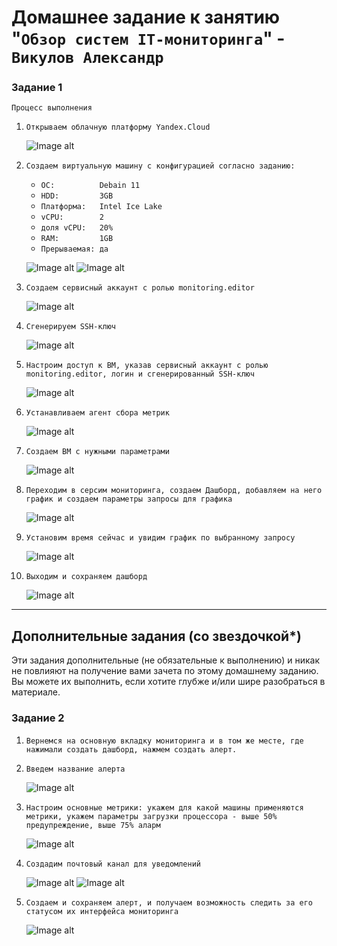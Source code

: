# Домашнее задание к занятию "`Обзор систем IT-мониторинга`" - `Викулов Александр`

### Задание 1

`Процесс выполнения`

1. `Открываем облачную платформу Yandex.Cloud`

    ![Image alt](https://github.com/AleksandrVikulov/08-01-monitoring-systems/raw/main/task_img/01.png)

2. `Создаем виртуальную машину с конфигурацией согласно заданию:`
    * `ОС:          Debain 11`
    * `HDD:         3GB`
    * `Платформа:   Intel Ice Lake`
    * `vCPU:        2`
    * `доля vCPU:   20%`
    * `RAM:         1GB`
    * `Прерываемая: да`

    ![Image alt](https://github.com/AleksandrVikulov/08-01-monitoring-systems/raw/main/task_img/02-1.png)
    ![Image alt](https://github.com/AleksandrVikulov/08-01-monitoring-systems/raw/main/task_img/02-2.png)

3. `Создаем сервисный аккаунт с ролью monitoring.editor`

    ![Image alt](https://github.com/AleksandrVikulov/08-01-monitoring-systems/raw/main/task_img/03.png)

4. `Сгенерируем SSH-ключ`

    ![Image alt](https://github.com/AleksandrVikulov/08-01-monitoring-systems/raw/main/task_img/04.png)

5. `Настроим доступ к ВМ, указав сервисный аккаунт с ролью monitoring.editor, логин и сгенерированный SSH-ключ`

    ![Image alt](https://github.com/AleksandrVikulov/08-01-monitoring-systems/raw/main/task_img/05.png)
    
6. `Устанавливаем агент сбора метрик`

    ![Image alt](https://github.com/AleksandrVikulov/08-01-monitoring-systems/raw/main/task_img/06.png)

7. `Создаем ВМ с нужными параметрами`

    ![Image alt](https://github.com/AleksandrVikulov/08-01-monitoring-systems/raw/main/task_img/07.png)

8. `Переходим в серсим мониторинга, создаем Дашборд, добавляем на него график и создаем параметры запросы для графика`

    ![Image alt](https://github.com/AleksandrVikulov/08-01-monitoring-systems/raw/main/task_img/08.png)

9. `Установим время сейчас и увидим график по выбранному запросу`

    ![Image alt](https://github.com/AleksandrVikulov/08-01-monitoring-systems/raw/main/task_img/09.png)

10. `Выходим и сохраняем дашборд`

    ![Image alt](https://github.com/AleksandrVikulov/08-01-monitoring-systems/raw/main/task_img/10.png)

---
## Дополнительные задания (со звездочкой*)

Эти задания дополнительные (не обязательные к выполнению) и никак не повлияют на получение вами зачета по этому домашнему заданию. Вы можете их выполнить, если хотите глубже и/или шире разобраться в материале.

### Задание 2

1. `Вернемся на основную вкладку мониторинга и в том же месте, где нажимали создать дашборд, нажмем создать алерт.`
2. `Введем название алерта`

   ![Image alt](https://github.com/AleksandrVikulov/08-01-monitoring-systems/raw/main/task_img/11.png)

3. `Настроим основные метрики: укажем для какой машины применяются метрики, укажем параметры загрузки процессора - выше 50% предупреждение, выше 75% аларм`

   ![Image alt](https://github.com/AleksandrVikulov/08-01-monitoring-systems/raw/main/task_img/12.png)

4. `Создадим почтовый канал для уведомлений`

   ![Image alt](https://github.com/AleksandrVikulov/08-01-monitoring-systems/raw/main/task_img/13.png)
   ![Image alt](https://github.com/AleksandrVikulov/08-01-monitoring-systems/raw/main/task_img/14.png)

5. `Создаем и сохраняем алерт, и получаем возможность следить за его статусом их интерфейса мониторинга`

   ![Image alt](https://github.com/AleksandrVikulov/08-01-monitoring-systems/raw/main/task_img/15.png)

